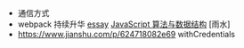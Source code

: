 - 通信方式
- webpack 持续升华
[essay](https://github.com/wmui/essay)
[JavaScript 算法与数据结构](https://github.com/trekhleb/javascript-algorithms/blob/master/README.zh-CN.md)
[雨水]
- https://www.jianshu.com/p/624718082e69   withCredentials